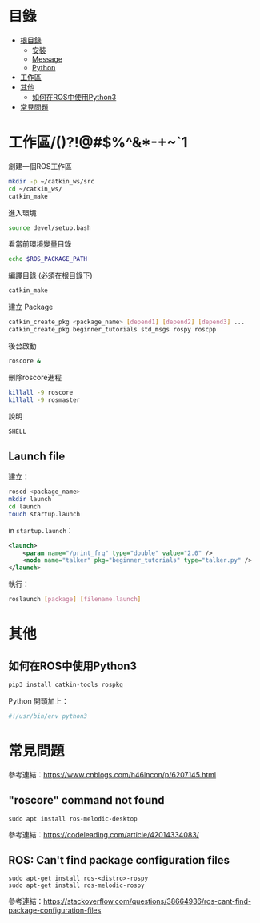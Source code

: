 # 目錄
* [根目錄](https://github.com/kkldream/ROS-Note/)
    * [安裝](安裝)
    * [Message](Message)
    * [Python](Python)
* [工作區](#工作區)
* [其他](#其他)
    * [如何在ROS中使用Python3](#如何在ROS中使用Python3)
* [常見問題](#常見問題)

# 工作區/\()?!@#$%^&*-+~`1
創建一個ROS工作區
```sh
mkdir -p ~/catkin_ws/src
cd ~/catkin_ws/
catkin_make
```
進入環境
```sh
source devel/setup.bash
```
看當前環境變量目錄
```sh
echo $ROS_PACKAGE_PATH
```
編譯目錄 (必須在根目錄下)
```sh
catkin_make
```
建立 Package
```sh
catkin_create_pkg <package_name> [depend1] [depend2] [depend3] ...
catkin_create_pkg beginner_tutorials std_msgs rospy roscpp
```
後台啟動
```sh
roscore &
```
刪除roscore進程
```sh
killall -9 roscore
killall -9 rosmaster
```
說明
```sh
SHELL
```
## Launch file
建立：
```sh
roscd <package_name>
mkdir launch
cd launch
touch startup.launch
```
in `startup.launch`：
```xml
<launch>
    <param name="/print_frq" type="double" value="2.0" />
    <node name="talker" pkg="beginner_tutorials" type="talker.py" />
</launch>
```
執行：
```sh
roslaunch [package] [filename.launch]
```

# 其他
## 如何在ROS中使用Python3
```sh
pip3 install catkin-tools rospkg
```
Python 開頭加上：
```python
#!/usr/bin/env python3
```

# 常見問題
參考連結：https://www.cnblogs.com/h46incon/p/6207145.html
## "roscore" command not found

    sudo apt install ros-melodic-desktop

參考連結：https://codeleading.com/article/42014334083/

## ROS: Can't find package configuration files

    sudo apt-get install ros-<distro>-rospy
    sudo apt-get install ros-melodic-rospy

參考連結：https://stackoverflow.com/questions/38664936/ros-cant-find-package-configuration-files
